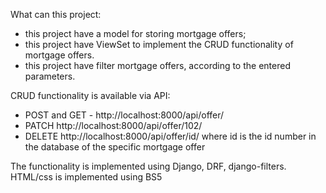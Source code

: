 What can this project:
- this project have a model for storing mortgage offers;
- this project have ViewSet to implement the CRUD functionality of mortgage offers.
- this project have filter mortgage offers, according to the entered parameters.

CRUD functionality is available via API:
- POST and GET - http://localhost:8000/api/offer/
- PATCH http://localhost:8000/api/offer/102/
- DELETE http://localhost:8000/api/offer/id/ where id is the id number in the database of the specific mortgage offer

The functionality is implemented using Django, DRF, django-filters.
HTML/css is implemented using BS5
